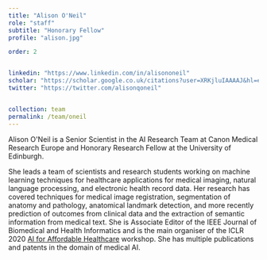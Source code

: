 ```yaml
---
title: "Alison O'Neil"
role: "staff"
subtitle: "Honorary Fellow"
profile: "alison.jpg"

order: 2


linkedin: "https://www.linkedin.com/in/alisononeil"
scholar: "https://scholar.google.co.uk/citations?user=XRKjluIAAAAJ&hl=en"
twitter: "https://twitter.com/alisonqoneil"


collection: team
permalink: /team/oneil
---
```

Alison O'Neil is a Senior Scientist in the AI Research Team at Canon Medical
Research Europe and Honorary Research Fellow at the University of Edinburgh.

She leads a team of scientists and research students working on machine learning
techniques for healthcare applications for medical imaging, natural language
processing, and electronic health record data. Her research has covered
techniques for medical image registration, segmentation of anatomy and
pathology, anatomical landmark detection, and more recently prediction of
outcomes from clinical data and the extraction of semantic information from
medical text. She is Associate Editor of the IEEE Journal of Biomedical and
Health Informatics and is the main organiser of the ICLR 2020 [AI for Affordable
Healthcare](https://www.google.com/url?q=https%3A%2F%2Fsites.google.com%2Fview%2Fai4ah-iclr2020%2Fhome&sa=D&sntz=1&usg=AFQjCNGGGqAodLVwHk_PRdu-a0FIr89dFA)
workshop. She has multiple publications and patents in the domain of medical AI.
